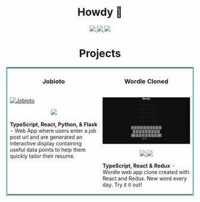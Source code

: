 <h1 align="center">Howdy 🤠</h1>

<p align="center">
  <a href="https://davidhay.me/" target="_blank">
    <img src="https://img.shields.io/static/v1?label=|&message=WEBSITE&color=23555f&style=plastic&logo=react&logo-color=white"/>
  </a>
  <a href="https://www.linkedin.com/in/haydavid/" target="_blank">
    <img src="https://img.shields.io/static/v1?label=|&message=LINKED-IN&color=cdf998&style=plastic&logo=linkedin&logo-color=white"/>
  </a>
  <a href="https://twitter.com/hayitsdavid" target="_blank">
    <img src="https://img.shields.io/static/v1?label=|&message=TWITTER&color=23555f&style=plastic&logo=twitter&logo-color=white"/>
  </a>
<!--
  <a href="" target="_blank">
      <img src="https://img.shields.io/static/v1?label=|&message=RESUME&color=23555f&style=plastic&logo=react&logo-color=white"/>
  </a>
  -->
</p>

<h1 align="center">Projects</h1>
<table bordercolor="#66b2b2">
  
  <tr>
    <td width="50%" valign="top">
      <h3 align="center">Jobioto</h3>
        <br />
        <a target="_blank" href="https://www.jobioto.com/">
            <img src="images/jobioto.gif" width="100%" alt="Jobioto"/>
        </a>
        <br />
        <p align="center">
          
  <a href="https://www.jobioto.com/" target="_blank">
    <img src="https://img.shields.io/static/v1?label=|&message=WEBSITE&color=cdf998&style=plastic&logo=react&logo-color=white"/>
  </a>
      </p>
        <p><strong>TypeScript, React, Python, & Flask</strong> - Web App where users enter a job post url and are generated an interactive display containing useful data points to help them quickly tailor their resume.</p>
    </td>
    <td width="50%" valign="top">
      <h3 align="center">Wordle Cloned</h3>
        <br />
      <a target="_blank" href="https://wordle-cloned.netlify.app/">
            <img src="images/wordleclone.gif" width="100%"  alt="wordle cloned"/>
        </a>
        <br />
        <p align="center">
          
  <a href="https://github.com/hayitsdavid/wordle-cloned" target="_blank">
    <img src="https://img.shields.io/static/v1?label=|&message=REPO&color=23555f&style=plastic&logo=github&logo-color=white"/>
  </a>
  <a href="https://wordle-cloned.netlify.app/" target="_blank">
    <img src="https://img.shields.io/static/v1?label=|&message=WEBSITE&color=cdf998&style=plastic&logo=react&logo-color=white"/>
  </a>
      </p>
        <p><strong>TypeScript, React & Redux</strong> - Wordle web app clone created with React and Redux. New word every day. Try it it out!</p>
    </td>
  </tr>
</table>
<!--

<img src="https://img.shields.io/twitter/follow/hayitsdavid?style=social">

-->

<h1 align="center">Technologies</h1>
<p align="center">
    <img src="https://img.shields.io/static/v1?label=|&message=HTML5&color=23555f&style=plastic&logo=html5"/>
    <img src="https://img.shields.io/static/v1?label=|&message=CSS3&color=285f65&style=plastic&logo=css3"/>
    <img src="https://img.shields.io/static/v1?label=|&message=TYPESCRIPT&color=4a935c&style=plastic&logo=typescript"/>
    <img src="https://img.shields.io/static/v1?label=|&message=JAVASCRIPT&color=3c7f5d&style=plastic&logo=javascript"/>
    <img src="https://img.shields.io/static/v1?label=|&message=REACT.JS&color=4a935c&style=plastic&logo=react"/>
    <img src="https://img.shields.io/static/v1?label=|&message=PYTHON&color=52985b&style=plastic&logo=python"/>
    <img src="https://img.shields.io/static/v1?label=|&message=JAVA&color=cdf998&style=plastic&logo=java"/>
    <img src="https://img.shields.io/static/v1?label=|&message=AWS&color=98bf53&style=plastic&logo=amazon"/>
    <img src="https://img.shields.io/static/v1?label=|&message=MONGO-DB&color=cdd148&style=plastic&logo=mongodb"/>
    <img src="https://img.shields.io/static/v1?label=|&message=EXPRESS&color=bbb111&style=plastic&logo=express"/>
    <img src="https://img.shields.io/static/v1?label=|&message=GIT&color=cbb148&style=plastic&logo=git"/>
</p>

<!--
## Write ups:
1. [Data Analytics Capstone Case Study](https://medium.com/data-marketing-philosophy/data-analytics-capstone-case-study-c3944c0c2be) 📝
2. [Use Python and NLP to Boost Your Resume](https://medium.com/data-marketing-philosophy/use-python-and-nlp-to-boost-your-resume-e4691a58bcc9) 👔


**hayitsdavid/hayitsdavid** is a ✨ _special_ ✨ repository because its `README.md` (this file) appears on your GitHub profile.

Here are some ideas to get you started:

- 🔭 I’m currently working on ...
- 🌱 I’m currently learning ...
- 👯 I’m looking to collaborate on ...
- 🤔 I’m looking for help with ...
- 💬 Ask me about ...
- 📫 How to reach me: ...
- 😄 Pronouns: ...
- ⚡ Fun fact: ...

# testREADME
[![Anurag's GitHub stats](https://github-readme-stats.vercel.app/api?username=hayitsdavid)](https://github.com/anuraghazra/github-readme-stats)
[![Top Langs](https://github-readme-stats.vercel.app/api/top-langs/?username=hayitsdavid&layout=compact&exclude_repo=CS61B)](https://github.com/anuraghazra/github-readme-stats)
[![Readme Card](https://github-readme-stats.vercel.app/api/pin/?username=hayitsdavid&repo=wordle-cloned)](https://github.com/anuraghazra/github-readme-stats)

https://github.com/anuraghazra/github-readme-stats
-->
